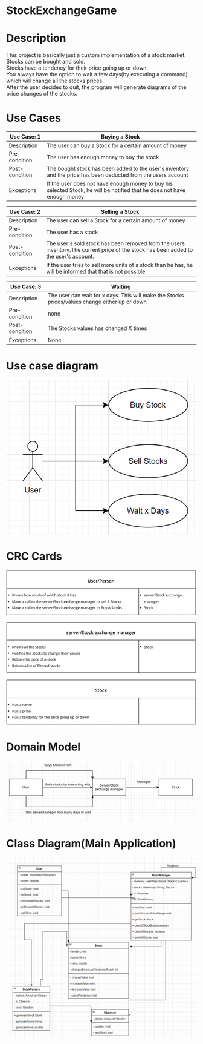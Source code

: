 # StockExchangeGame
# Description
This project is basically just a custom implementation of a stock market.<br>
Stocks can be bought and sold.<br>
Stocks have a tendency for their price going up or down.<br>
You always have the option to wait a few days(by executing a command) which will change all the stocks prices.<br>
After the user decides to quit, the program will generate diagrams of the price changes of the stocks.

# Use Cases

| Use Case: 1 | Buying a Stock |
| --- | --- |
| Description | The user can buy a Stock for a certain amount of money |
| Pre-condition | The user has enough money to buy the stock |
| Post-condition | The bought stock has been added to the user&#39;s inventory and the price has been deducted from the users account |
| Exceptions | If the user does not have enough money to buy his selected Stock, he will be notified that he does not have enough money |

| Use Case: 2 | Selling a Stock |
| --- | --- |
| Description | The user can sell a Stock for a certain amount of money |
| Pre-condition | The user has a stock |
| Post-condition | The user&#39;s sold stock has been removed from the users inventory.The current price of the stock has been added to the user&#39;s account. |
| Exceptions | If the user tries to sell more units of a stock than he has, he will be informed that that is not possible |

| Use Case: 3 | Waiting |
| --- | --- |
| Description | The user can wait for x days. This will make the Stocks prices/values change either up or down |
| Pre-condition | none |
| Post-condition | The Stocks values has changed X times |
| Exceptions | None |

# Use case diagram

![](https://github.com/EnderDark1010/StockExchange/blob/main/picsForReadMe/ucd.png)

# CRC Cards

![](https://github.com/EnderDark1010/StockExchange/blob/main/picsForReadMe/crcc.png)

# Domain Model

![](https://github.com/EnderDark1010/StockExchange/blob/main/picsForReadMe/dm.png)

# Class Diagram(Main Application)

![](https://github.com/EnderDark1010/StockExchange/blob/main/picsForReadMe/CD2.png)
